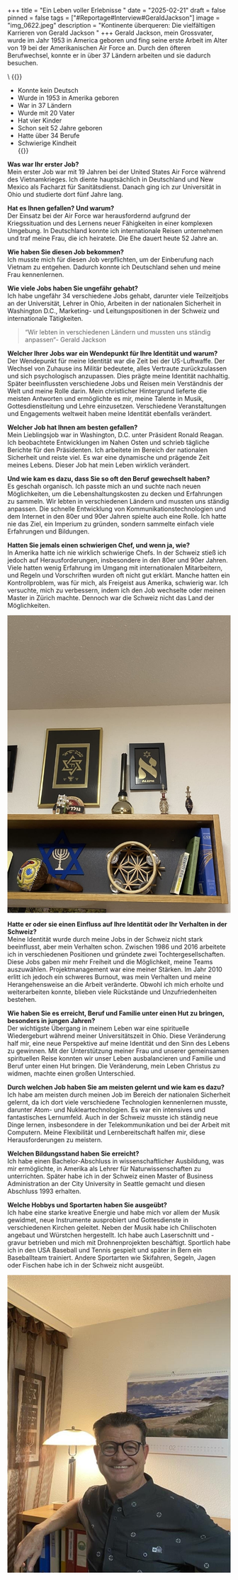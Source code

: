 +++
title = "Ein Leben voller Erlebnisse "
date = "2025-02-21"
draft = false
pinned = false
tags = ["#Reportage#Interview#GeraldJackson"]
image = "img_0622.jpeg"
description = "Kontinente überqueren: Die vielfältigen Karrieren von Gerald Jackson "
+++
Gerald Jackson, mein Grossvater, wurde im Jahr 1953 in America geboren und fing seine erste Arbeit im Alter von 19 bei der Amerikanischen Air Force an. Durch den öfteren Berufwechsel, konnte er in über 37 Ländern arbeiten und sie dadurch besuchen.

\    {{<box>}}

* Konnte kein Deutsch
* Wurde in 1953 in Amerika geboren
* War in 37 Ländern
* Wurde mit 20 Vater
* Hat vier Kinder
* Schon seit 52 Jahre geboren
* Hatte über 34 Berufe
* Schwierige Kindheit\
  {{<box>}}

**Was war Ihr erster Job?** \
Mein erster Job war mit 19 Jahren bei der United States Air Force während des Vietnamkrieges. Ich diente hauptsächlich in Deutschland und New Mexico als Facharzt für Sanitätsdienst. Danach ging ich zur Universität in Ohio und studierte dort fünf Jahre lang.

**Hat es Ihnen gefallen? Und warum?** \
Der Einsatz bei der Air Force war herausfordernd aufgrund der Kriegssituation und des Lernens neuer Fähigkeiten in einer komplexen Umgebung. In Deutschland konnte ich internationale Reisen unternehmen und traf meine Frau, die ich heiratete. Die Ehe dauert heute 52 Jahre an.

**Wie haben Sie diesen Job bekommen?** \
Ich musste mich für diesen Job verpflichten, um der Einberufung nach Vietnam zu entgehen. Dadurch konnte ich Deutschland sehen und meine Frau kennenlernen.

**Wie viele Jobs haben Sie ungefähr gehabt?** \
Ich habe ungefähr 34 verschiedene Jobs gehabt, darunter viele Teilzeitjobs an der Universität, Lehrer in Ohio, Arbeiten in der nationalen Sicherheit in Washington D.C., Marketing- und Leitungspositionen in der Schweiz und internationale Tätigkeiten.

> “Wir lebten in verschiedenen Ländern und mussten uns ständig anpassen“- Gerald Jackson

**Welcher Ihrer Jobs war ein Wendepunkt für Ihre Identität und warum?** \
Der Wendepunkt für meine Identität war die Zeit bei der US-Luftwaffe. Der Wechsel von Zuhause ins Militär bedeutete, alles Vertraute zurückzulassen und sich psychologisch anzupassen. Dies prägte meine Identität nachhaltig. Später beeinflussten verschiedene Jobs und Reisen mein Verständnis der Welt und meine Rolle darin. Mein christlicher Hintergrund lieferte die meisten Antworten und ermöglichte es mir, meine Talente in Musik, Gottesdienstleitung und Lehre einzusetzen. Verschiedene Veranstaltungen und Engagements weltweit haben meine Identität ebenfalls verändert.

**Welcher Job hat Ihnen am besten gefallen?** \
Mein Lieblingsjob war in Washington, D.C. unter Präsident Ronald Reagan. Ich beobachtete Entwicklungen im Nahen Osten und schrieb tägliche Berichte für den Präsidenten. Ich arbeitete im Bereich der nationalen Sicherheit und reiste viel. Es war eine dynamische und prägende Zeit meines Lebens. Dieser Job hat mein Leben wirklich verändert.

**Und wie kam es dazu, dass Sie so oft den Beruf gewechselt haben?** \
Es geschah organisch. Ich passte mich an und suchte nach neuen Möglichkeiten, um die Lebenshaltungskosten zu decken und Erfahrungen zu sammeln. Wir lebten in verschiedenen Ländern und mussten uns ständig anpassen. Die schnelle Entwicklung von Kommunikationstechnologien und dem Internet in den 80er und 90er Jahren spielte auch eine Rolle. Ich hatte nie das Ziel, ein Imperium zu gründen, sondern sammelte einfach viele Erfahrungen und Bildungen.

**Hatten Sie jemals einen schwierigen Chef, und wenn ja, wie?** \
In Amerika hatte ich nie wirklich schwierige Chefs. In der Schweiz stieß ich jedoch auf Herausforderungen, insbesondere in den 80er und 90er Jahren. Viele hatten wenig Erfahrung im Umgang mit internationalen Mitarbeitern, und Regeln und Vorschriften wurden oft nicht gut erklärt. Manche hatten ein Kontrollproblem, was für mich, als Freigeist aus Amerika, schwierig war. Ich versuchte, mich zu verbessern, indem ich den Job wechselte oder meinen Master in Zürich machte. Dennoch war die Schweiz nicht das Land der Möglichkeiten.

![Ein paar Souvenirs aus der ganzen Welt.](img_0632.jpeg)

**Hatte er oder sie einen Einfluss auf Ihre Identität oder Ihr Verhalten in der Schweiz?**\
Meine Identität wurde durch meine Jobs in der Schweiz nicht stark beeinflusst, aber mein Verhalten schon. Zwischen 1986 und 2016 arbeitete ich in verschiedenen Positionen und gründete zwei Tochtergesellschaften. Diese Jobs gaben mir mehr Freiheit und die Möglichkeit, meine Teams auszuwählen. Projektmanagement war eine meiner Stärken. Im Jahr 2010 erlitt ich jedoch ein schweres Burnout, was mein Verhalten und meine Herangehensweise an die Arbeit veränderte. Obwohl ich mich erholte und weiterarbeiten konnte, blieben viele Rückstände und Unzufriedenheiten bestehen.

**Wie haben Sie es erreicht, Beruf und Familie unter einen Hut zu bringen, besonders in jungen Jahren?**\
Der wichtigste Übergang in meinem Leben war eine spirituelle Wiedergeburt während meiner Universitätszeit in Ohio. Diese Veränderung half mir, eine neue Perspektive auf meine Identität und den Sinn des Lebens zu gewinnen. Mit der Unterstützung meiner Frau und unserer gemeinsamen spirituellen Reise konnten wir unser Leben ausbalancieren und Familie und Beruf unter einen Hut bringen. Die Veränderung, mein Leben Christus zu widmen, machte einen großen Unterschied.

**Durch welchen Job haben Sie am meisten gelernt und wie kam es dazu?**\
Ich habe am meisten durch meinen Job im Bereich der nationalen Sicherheit gelernt, da ich dort viele verschiedene Technologien kennenlernen musste, darunter Atom- und Nukleartechnologien. Es war ein intensives und fantastisches Lernumfeld. Auch in der Schweiz musste ich ständig neue Dinge lernen, insbesondere in der Telekommunikation und bei der Arbeit mit Computern. Meine Flexibilität und Lernbereitschaft halfen mir, diese Herausforderungen zu meistern.

**Welchen Bildungsstand haben Sie erreicht?**\
Ich habe einen Bachelor-Abschluss in wissenschaftlicher Ausbildung, was mir ermöglichte, in Amerika als Lehrer für Naturwissenschaften zu unterrichten. Später habe ich in der Schweiz einen Master of Business Administration an der City University in Seattle gemacht und diesen Abschluss 1993 erhalten.

**Welche Hobbys und Sportarten haben Sie ausgeübt?**\
Ich habe eine starke kreative Energie und habe mich vor allem der Musik gewidmet, neue Instrumente ausprobiert und Gottesdienste in verschiedenen Kirchen geleitet. Neben der Musik habe ich Chilischoten angebaut und Würstchen hergestellt. Ich habe auch Laserschnitt und -gravur betrieben und mich mit Drohnenprojekten beschäftigt. Sportlich habe ich in den USA Baseball und Tennis gespielt und später in Bern ein Baseballteam trainiert. Andere Sportarten wie Skifahren, Segeln, Jagen oder Fischen habe ich in der Schweiz nicht ausgeübt.

![Gerald Jackson in seinem Büro, welches er mit Andenken geschmükt hat.](img_0631.jpeg)